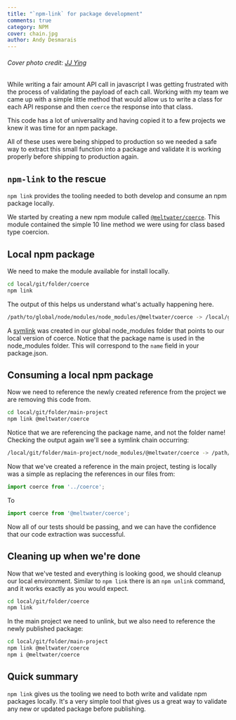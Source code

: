 ```yaml
---
title: "`npm-link` for package development"
comments: true
category: NPM
cover: chain.jpg
author: Andy Desmarais
---
```


###### Cover photo credit: [JJ Ying](https://unsplash.com/@jjying)

While writing a fair amount API call in javascript I was getting frustrated with the process of validating the payload of each call. Working with my team we came up with a simple little method that would allow us to write a class for each API response and then `coerce` the response into that class.

This code has a lot of universality and having copied it to a few projects we knew it was time for an npm package.

All of these uses were being shipped to production so we needed a safe way to extract this small function into a package and validate it is working properly before shipping to production again.

## `npm-link` to the rescue

`npm link` provides the tooling needed to both develop and consume an npm package locally.

We started by creating a new npm module called [`@meltwater/coerce`](https://www.npmjs.com/package/@meltwater/coerce). This module contained the simple 10 line method we were using for class based type coercion.

## Local npm package

We need to make the module available for install locally.

```bash
cd local/git/folder/coerce
npm link
```

The output of this helps us understand what's actually happening here.

```bash
/path/to/global/node/modules/node_modules/@meltwater/coerce -> /local/git/folder/coerce
```

A [symlink](https://en.wikipedia.org/wiki/Symbolic_link) was created in our global node_modules folder that points to our local version of coerce. Notice that the package name is used in the node_modules folder.  This will correspond to the `name` field in your package.json.

## Consuming a local npm package

Now we need to reference the newly created reference from the project we are removing this code from.

```bash
cd local/git/folder/main-project
npm link @meltwater/coerce
```

Notice that we are referencing the package name, and not the folder name! Checking the output again we'll see a symlink chain occurring:

```bash
/local/git/folder/main-project/node_modules/@meltwater/coerce -> /path/to/global/node/modules/node_modules/@meltwater/coerce -> /local/git/folder/coerce
```

Now that we've created a reference in the main project, testing is locally was a simple as replacing the references in our files from:

```javascript
import coerce from '../coerce';
```

To

```javascript
import coerce from '@meltwater/coerce';
```

Now all of our tests should be passing, and we can have the confidence that our code extraction was successful.

## Cleaning up when we're done

Now that we've tested and everything is looking good, we should cleanup our local environment. Similar to `npm link` there is an `npm unlink` command, and it works exactly as you would expect.

```bash
cd local/git/folder/coerce
npm link
```

In the main project we need to unlink, but we also need to reference the newly published package:

```bash
cd local/git/folder/main-project
npm link @meltwater/coerce
npm i @meltwater/coerce
```

## Quick summary

`npm link` gives us the tooling we need to both write and validate npm packages locally. It's a very simple tool that gives us a great way to validate any new or updated package before publishing.
